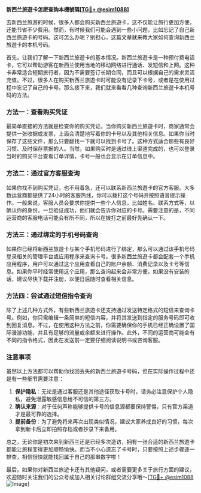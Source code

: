 **新西兰旅遊卡怎麽查詢本機號碼[[TG💪+ @esim1088](https://t.me/s/esim1088)]**

去新西兰旅游的时候，很多人都会购买新西兰旅遊卡，这不仅能让旅行更加方便，还能节省不少费用。然而，有时候我们可能会遇到一些小问题，比如忘记了自己新西兰旅遊卡的号码。这可怎么办呢？别担心，这篇文章就来教大家如何查询新西兰旅遊卡的本机号码。

首先，让我们了解一下新西兰旅遊卡的基本情况。新西兰旅遊卡是一种预付费电话卡，它可以帮助游客在新西兰使用当地的移动网络进行通话、发短信和上网。这种卡非常适合短期旅行者，因为不需要签订长期合同，而且可以根据自己的需求灵活充值。不过，很多人在购买新西兰旅遊卡时可能没有记录下卡号，或者是在使用过程中忘记了自己的卡号。那么接下来，我们就来看看几种查询新西兰旅遊卡本机号码的方法。

### 方法一：查看购买凭证

最简单直接的方法就是检查你的购买凭证。当你购买新西兰旅遊卡时，商家通常会提供一张收据或发票，上面会清楚地写着你的卡号以及其他相关信息。如果你当时保存了这些文件，那么只要翻找一下就可以找到卡号了。这种方式适合那些有良好习惯、及时保存票据的人。当然，如果购买时是通过线上渠道完成的，也可以登录当时的购买平台查看订单详情，卡号一般也会显示在订单信息中。

### 方法二：通过官方客服查询

如果你找不到购买凭证，也不用着急，还可以联系新西兰旅遊卡的官方客服。大多数运营商都提供了24小时的客服热线，你可以拨打这个号码并按照语音提示操作。一般来说，客服人员会要求你提供一些个人信息，比如姓名、联系方式等，以确认你的身份。一旦验证成功，他们就会告诉你对应的卡号。需要注意的是，不同运营商的客服电话可能会有所不同，所以在拨打之前最好先确认一下。

### 方法三：通过绑定的手机号码查询

如果你已经将新西兰旅遊卡与某个手机号码进行了绑定，那么可以通过该手机号码登录相关的管理平台或应用程序来查询卡号。很多新西兰旅遊卡都会配套一个手机应用程序，用户可以通过这个应用查看自己的账户余额、消费记录以及卡号等信息。如果你平时经常使用这个应用，那么查询起来会非常方便。如果没有安装的话，建议尽快下载并注册，以便日后随时查看相关信息。

### 方法四：尝试通过短信指令查询

除了上述几种方式外，有些新西兰旅遊卡还支持通过发送特定格式的短信来查询卡号。例如，你只需编辑一条简单的短信内容，并将其发送到指定的服务号码即可收到回复消息。不过，在使用这种方法之前，你需要确保你的手机已经正确设置了国际漫游功能，并且有足够的流量或余额来进行操作。此外，不同的运营商可能会有不同的指令格式，因此在发送前一定要仔细阅读说明书或咨询客服。

### 注意事项

虽然以上方法都可以帮助你找回丢失的新西兰旅遊卡号码，但在实际操作过程中还是有一些细节需要注意：

1. **保护隐私**：无论是通过客服还是其他途径获取卡号时，请务必注意保护个人隐私，避免泄露敏感信息给不可信的第三方。
2. **确认来源**：对于任何声称能够提供卡号的信息源都要保持警惕，只有官方渠道才是最可靠的选择。
3. **提前备份**：为了避免将来再次出现类似情况，建议大家养成良好的习惯，每次拿到新卡后立即拍照存档或者抄录下来备用。

总之，无论你是初次来到新西兰还是已经多次造访，拥有一张合适的新西兰旅遊卡都能让旅程变得更加顺畅愉快。而当不小心遗忘了卡号时，只要按照上述步骤逐一排查，相信很快就能找回属于自己的那串数字啦！

最后，如果你对新西兰旅遊卡还有其他疑问，或者需要更多关于旅行方面的建议，欢迎随时关注我们的公众号或加入相关讨论群组交流分享哦～[[TG💪+ @esim1088](https://t.me/s/esim1088) ![Image](https://i.postimg.cc/4NQfJmqS/Snipaste-2025-05-13-00-14-12.png)]